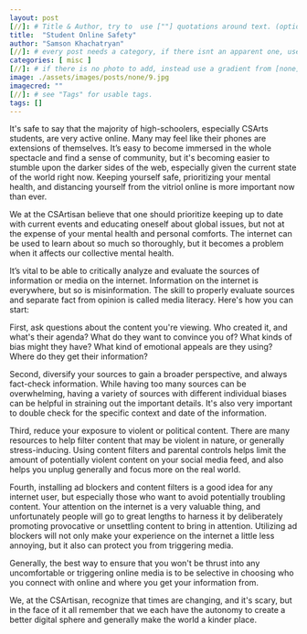```yaml
---
layout: post
[//]: # Title & Author, try to  use [""] quotations around text. (optional, just formality).
title:  "Student Online Safety"
author: "Samson Khachatryan"
[//]: # every post needs a category, if there isnt an apparent one, use [misc].
categories: [ misc ]
[//]: # if there is no photo to add, instead use a gradient from [none] folder by picking a number from 1-10. (all gradients are .jpg)
image: ./assets/images/posts/none/9.jpg
imagecred: ""
[//]: # see "Tags" for usable tags.
tags: []
---
```

It's safe to say that the majority of high-schoolers, especially CSArts students, are very active online. Many may feel like their phones are extensions of themselves. It’s easy to become immersed in the whole spectacle and find a sense of community, but it's becoming easier to stumble upon the darker sides of the web, especially given the current state of the world right now. Keeping yourself safe, prioritizing your mental health, and distancing yourself from the vitriol online is more important now than ever.

We at the CSArtisan believe that one should prioritize keeping up to date with current events and educating oneself about global issues, but not at the expense of your mental health and personal comforts. The internet can be used to learn about so much so thoroughly, but it becomes a problem when it affects our collective mental health. 

It’s vital to be able to critically analyze and evaluate the sources of information or media on the internet. Information on the internet is everywhere, but so is misinformation. The skill to properly evaluate sources and separate fact from opinion is called media literacy. Here's how you can start:

First, ask questions about the content you're viewing. Who created it, and what's their agenda? What do they want to convince you of? What kinds of bias might they have? What kind of emotional appeals are they using? Where do they get their information? 

Second, diversify your sources to gain a broader perspective, and always fact-check information. While having too many sources can be overwhelming, having a variety of sources with different individual biases can be helpful in straining out the important details. It's also very important to double check for the specific context and date of the information. 

Third, reduce your exposure to violent or political content. There are many resources to help filter content that may be violent in nature, or generally stress-inducing. Using content filters and parental controls helps limit the amount of potentially violent content on your social media feed, and also helps you unplug generally and focus more on the real world. 

Fourth, installing ad blockers and content filters is a good idea for any internet user, but especially those who want to avoid potentially troubling content. Your attention on the internet is a very valuable thing, and unfortunately people will go to great lengths to harness it by deliberately promoting provocative or unsettling content to bring in attention. Utilizing ad blockers will not only make your experience on the internet a little less annoying, but it also can protect you from triggering media. 

Generally, the best way to ensure that you won't be thrust into any uncomfortable or triggering online media is to be selective in choosing who you connect with online and where you get your information from.  

We, at the CSArtisan, recognize that times are changing, and it's scary, but in the face of it all remember that we each have the autonomy to create a better digital sphere and generally make the world a kinder place. 